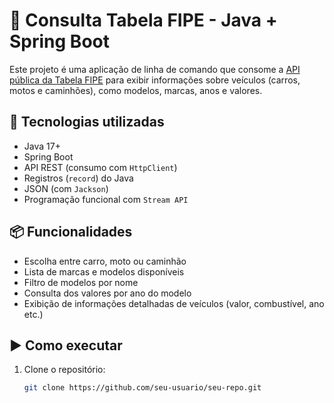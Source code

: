 # 🔧 Consulta Tabela FIPE - Java + Spring Boot

Este projeto é uma aplicação de linha de comando que consome a [API pública da Tabela FIPE](https://deividfortuna.github.io/fipe/) para exibir informações sobre veículos (carros, motos e caminhões), como modelos, marcas, anos e valores.

## 🧪 Tecnologias utilizadas

- Java 17+
- Spring Boot
- API REST (consumo com `HttpClient`)
- Registros (`record`) do Java
- JSON (com `Jackson`)
- Programação funcional com `Stream API`

## 📦 Funcionalidades

- Escolha entre carro, moto ou caminhão
- Lista de marcas e modelos disponíveis
- Filtro de modelos por nome
- Consulta dos valores por ano do modelo
- Exibição de informações detalhadas de veículos (valor, combustível, ano etc.)

## ▶️ Como executar

1. Clone o repositório:
   ```bash
   git clone https://github.com/seu-usuario/seu-repo.git

